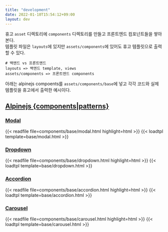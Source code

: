 ```yaml
---
title: "development"
date: 2022-01-10T15:54:12+09:00
layout: dev
---
```


휴고 `asset` 디렉토리에 `components` 디렉토리를 만들고 프론트엔드 컴포넌트들을 쌓아본다.    
템플릿 파일은 `layouts`에 있지만 `assets/components`에 있어도 휴고 템플릿으로 출력할 수 있다.

```
# 백엔드 vs 프론트엔드
layouts => 백엔드 template, views 
assets/components => 프론트엔드 components
```

아래는 alpinejs compoents를  `assets/components/base`에 넣고 각각 코드와 실제 템플릿을 휴고에서 출력한 예시이다.

## [Alpinejs {components|patterns}](https://alpinejs.dev/components)

### [Modal](https://alpinejs.dev/pattern/modal)

{{< readfile file=components/base/modal.html highlight=html >}}
{{< loadtpl template=base/modal.html >}}

### [Dropdown](https://alpinejs.dev/pattern/dropdown)

{{< readfile file=components/base/dropdown.html highlight=html >}}
{{< loadtpl template=base/dropdown.html >}}

### [Accordion](https://alpinejs.dev/pattern/accordion)

{{< readfile file=components/base/accordion.html highlight=html >}}
{{< loadtpl template=base/accordion.html >}}

### [Carousel](https://alpinejs.dev/pattern/carousel)

{{< readfile file=components/base/carousel.html highlight=html >}}
{{< loadtpl template=base/carousel.html >}}
